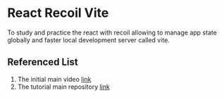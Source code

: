 # React Recoil Vite

To study and practice the react with recoil allowing to manage app state globally and faster local development server called vite.

## Referenced List

1.  The initial main video [link](https://egghead.io/lessons/react-set-up-recoil-in-a-new-react-app)
2.  The tutorial main repository [link](https://app.sideguide.dev/recoil/tutorial/)
